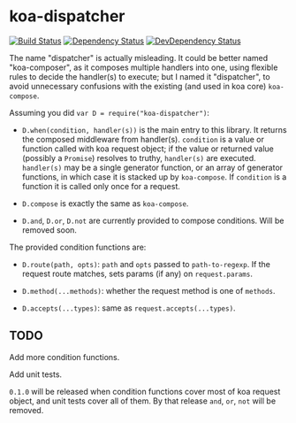 # koa-dispatcher

[![Build Status](https://travis-ci.org/XeCycle/koa-dispatcher.svg?branch=master)](https://travis-ci.org/XeCycle/koa-dispatcher)
[![Dependency Status](https://img.shields.io/david/XeCycle/koa-dispatcher.svg)](https://david-dm.org/XeCycle/koa-dispatcher)
[![DevDependency Status](https://img.shields.io/david/dev/XeCycle/koa-dispatcher.svg)](https://david-dm.org/XeCycle/koa-dispatcher)

The name "dispatcher" is actually misleading.  It could be better
named "koa-composer", as it composes multiple handlers into one,
using flexible rules to decide the handler(s) to execute; but I
named it "dispatcher", to avoid unnecessary confusions with the
existing (and used in koa core) `koa-compose`.

Assuming you did `var D = require("koa-dispatcher")`:

- `D.when(condition, handler(s))` is the main entry to this
  library.  It returns the composed middleware from handler(s).
  `condition` is a value or function called with koa request
  object; if the value or returned value (possibly a `Promise`)
  resolves to truthy, `handler(s)` are executed.  `handler(s)`
  may be a single generator function, or an array of generator
  functions, in which case it is stacked up by `koa-compose`.  If
  `condition` is a function it is called only once for a request.

- `D.compose` is exactly the same as `koa-compose`.

- `D.and`, `D.or`, `D.not` are currently provided to compose
  conditions.  Will be removed soon.

The provided condition functions are:

- `D.route(path, opts)`: `path` and `opts` passed to
  `path-to-regexp`.  If the request route matches, sets params
  (if any) on `request.params`.

- `D.method(...methods)`: whether the request method is one of
  `methods`.

- `D.accepts(...types)`: same as `request.accepts(...types)`.

TODO
----

Add more condition functions.

Add unit tests.

`0.1.0` will be released when condition functions cover most of
koa request object, and unit tests cover all of them.  By that
release `and`, `or`, `not` will be removed.
